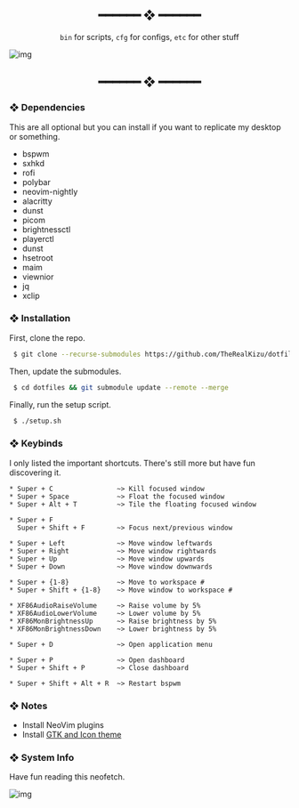 <h2 align="center"> ━━━━━━  ❖  ━━━━━━ </h2>

<div align="center">
    <code>bin</code> for scripts,
    <code>cfg</code> for configs,
    <code>etc</code> for other stuff
</div>

<p/>

![img](https://media.discordapp.net/attachments/635625917623828520/849960859627421726/Jun03-18-40.png?width=780&height=439)

<h2 align="center"> ━━━━━━  ❖  ━━━━━━ </h2>

<!--
    Got lazy using tags lol.
 -->

### ❖ Dependencies

   This are all optional but you can install if you want to replicate my desktop or something.

   * bspwm
   * sxhkd
   * rofi
   * polybar
   * neovim-nightly
   * alacritty
   * dunst
   * picom
   * brightnessctl
   * playerctl
   * dunst
   * hsetroot
   * maim
   * viewnior
   * jq
   * xclip
        
### ❖ Installation

   First, clone the repo.
   ```bash
    $ git clone --recurse-submodules https://github.com/TheRealKizu/dotfiles.git
   ```

   Then, update the submodules.
   ```bash
    $ cd dotfiles && git submodule update --remote --merge
   ```

   Finally, run the setup script.
   ```bash
    $ ./setup.sh
   ```

### ❖ Keybinds

   I only listed the important shortcuts. There's still more but have fun discovering it.

   ```
   * Super + C                ~> Kill focused window
   * Super + Space            ~> Float the focused window
   * Super + Alt + T          ~> Tile the floating focused window

   * Super + F             
     Super + Shift + F        ~> Focus next/previous window

   * Super + Left             ~> Move window leftwards 
   * Super + Right            ~> Move window rightwards
   * Super + Up               ~> Move window upwards
   * Super + Down             ~> Move window downwards

   * Super + {1-8}            ~> Move to workspace #
   * Super + Shift + {1-8}    ~> Move window to workspace #

   * XF86AudioRaiseVolume     ~> Raise volume by 5%
   * XF86AudioLowerVolume     ~> Lower volume by 5%
   * XF86MonBrightnessUp      ~> Raise brightness by 5%
   * XF86MonBrightnessDown    ~> Lower brightness by 5%

   * Super + D                ~> Open application menu

   * Super + P                ~> Open dashboard
   * Super + Shift + P        ~> Close dashboard

   * Super + Shift + Alt + R  ~> Restart bspwm
   ```

### ❖ Notes

   * Install NeoVim plugins
   * Install [GTK and Icon theme](https://github.com/sainnhe/gruvbox-material-gtk)

### ❖ System Info
   
   Have fun reading this neofetch.
   
   ![img](https://img.kizu.cf/u/zQpOoZi.png)
